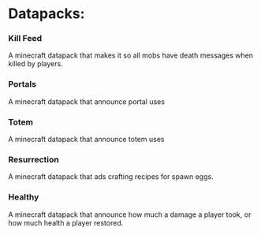 # Datapacks:
### Kill Feed
A minecraft datapack that makes it so all mobs have death messages when killed by players.
### Portals
A minecraft datapack that announce portal uses
### Totem
A minecraft datapack that announce totem uses
### Resurrection
A minecraft datapack that ads crafting recipes for spawn eggs.
### Healthy
A minecraft datapack that announce how much a damage a player took, or how much health a player restored.
